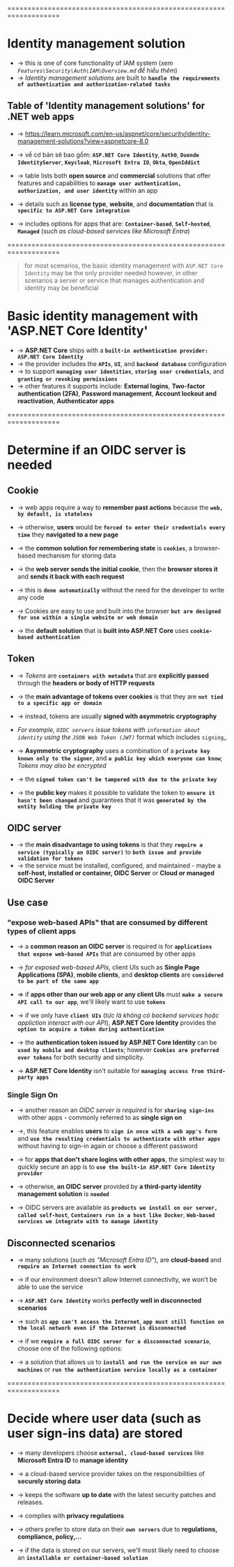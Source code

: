 ===================================================================
# Identity management solution
* -> this is one of core functionality of IAM system (_xem `Features\Security\Auth\IAM\Overview.md` để hiểu thêm_)
* -> _Identity management solutions_ are built to **`handle the requirements of authentication and authorization-related tasks`**

## Table of 'Identity management solutions' for .NET web apps
* -> https://learn.microsoft.com/en-us/aspnet/core/security/identity-management-solutions?view=aspnetcore-8.0
* -> về cơ bản sẽ bao gồm: **`ASP.NET Core Identity`**, **`Auth0`**, **`Duende IdentityServer`**, **`Keycloak`**, **`Microsoft Entra ID`**, **`Okta`**, **`OpenIddict`**

* -> table lists both **open source** and **commercial** solutions that offer features and capabilities to **`manage user authentication, authorization, and user identity`** within an app
* -> details such as **license type**, **website**, and **documentation** that is **`specific to ASP.NET Core integration`**
* ->  includes options for apps that are: **`Container-based`**, **`Self-hosted`**, **`Managed`** (_such as cloud-based services like Microsoft Entra_)

===================================================================
> for most scenarios, the basic identity management with `ASP.NET Core Identity` may be the only provider needed
> however, in other scenarios a server or service that manages authentication and identity may be beneficial

# Basic identity management with 'ASP.NET Core Identity'
* -> **ASP.NET Core** ships with a **`built-in authentication provider: ASP.NET Core Identity`**
* -> the provider includes the **`APIs`**, **`UI`**, and **`backend database`** configuration 
* -> to support **`managing user identities`**, **`storing user credentials`**, and **`granting or revoking permissions`**
* -> other features it supports include: **External logins**, **Two-factor authentication (2FA)**, **Password management**, **Account lockout and reactivation**, **Authenticator apps**

===================================================================
# Determine if an OIDC server is needed

## Cookie
* -> web apps require a way to **remember past actions** because the **`web, by default, is stateless`** 
* -> otherwise, **users** would be **`forced to enter their credentials every time`** they **navigated to a new page**
* -> the **common solution for remembering state** is **`cookies`**, a browser-based mechanism for storing data

* -> the **web server sends the initial cookie**, then the **browser stores it** and **sends it back with each request**
* -> this is **`done automatically`** without the need for the developer to write any code
* -> Cookies are easy to use and built into the browser **`but are designed for use within a single website or web domain`**
* -> the **default solution** that is **built into ASP.NET Core** uses **`cookie-based authentication`**

## Token
* -> _Tokens_ are **`containers with metadata`** that are **explicitly passed** through the **headers or body of HTTP requests**
* -> the **main advantage of tokens over cookies** is that they are **`not tied to a specific app or domain`**

* -> instead, tokens are usually **signed with asymmetric cryptography**
* _For example, `OIDC servers` issue tokens with `information about identity` using the `JSON Web Token (JWT)`_ format which includes `signing`_

* -> **Asymmetric cryptography** uses a combination of a **`private key known only to the signer`**, and **`a public key which everyone can know`**; _Tokens may also be encrypted_
* -> the **`signed token can't be tampered with due to the private key`**
* -> the **public key** makes it possible to validate the token to **`ensure it hasn't been changed`** and guarantees that it was **`generated by the entity holding the private key`**

## OIDC server
* -> the **main disadvantage to using tokens** is that they **`require a service (typically an OIDC server)`** to **`both issue and provide validation for tokens`**
* -> the service must be installed, configured, and maintained - maybe a **self-host, installed or container, OIDC Server** or **Cloud or managed OIDC Server**

## Use case

### "expose web-based APIs" that are consumed by different types of client apps
* -> a **common reason an OIDC server** is required is for **`applications that expose web-based APIs`** that are consumed by other apps 
* -> _for exposed web-based APIs_, client UIs such as **Single Page Applications (SPA)**, **mobile clients**, and **desktop clients** are **`considered to be part of the same app`**
* => if **apps other than our web app or any client UIs** must **`make a secure API call to our app`**, we'll likely want to use **`tokens`**

* -> if we only have **`client UIs`** (_tức là không có backend services hoặc appliction interact with our API_), **ASP.NET Core Identity** provides the **`option to acquire a token during authentication`**
* -> the **authentication token issued by ASP.NET Core Identity** can be **`used by mobile and desktop clients`**; however **`Cookies are preferred over tokens`** for both security and simplicity.
* -> **ASP.NET Core Identity** isn't suitable for **`managing access from third-party apps`**

### Single Sign On
* -> another reason an _OIDC server is required_ is for **`sharing sign-ins`** with other apps - commonly referred to as **single sign on**
* ->, this feature enables **users** to **`sign in once with a web app's form`** and **`use the resulting credentials to authenticate with other apps`** without having to sign-in again or choose a different password

* -> for **apps that don't share logins with other apps**, the simplest way to quickly secure an app is to **`use the built-in ASP.NET Core Identity provider`**
* -> otherwise, **an OIDC server** provided by **a third-party identity management solution** is **`needed`**
* -> OIDC servers are available as **`products we install on our server, called self-host`**, **`Containers run in a host like Docker`**, **`Web-based services we integrate with to manage identity`**

## Disconnected scenarios
* -> many solutions (_such as "Microsoft Entra ID"_), are **cloud-based** and **`require an Internet connection to work`**
* -> if our environment doesn't allow Internet connectivity, we won't be able to use the service

* -> **`ASP.NET Core Identity`** works **perfectly well in disconnected scenarios**
* -> such as **`app can't access the Internet`**, **`app must still function on the local network even if the Internet is disconnected`**

* -> if we **`require a full OIDC server for a disconnected scenario`**, choose one of the following options:
* -> a solution that allows us to **`install and run the service on our own machines`** or **`run the authentication service locally as a container`**

===================================================================
# Decide where user data (such as user sign-ins data) are stored
* -> many developers choose **`external, cloud-based services`** like **Microsoft Entra ID** to **manage identity**
* -> a cloud-based service provider takes on the responsibilities of **securely storing data**
* -> keeps the software **up to date** with the latest security patches and releases.
* -> complies with **privacy regulations**

* -> others prefer to store data on their **`own servers`** due to **regulations, compliance, policy,...**
* -> if the data is stored on our servers, we'll most likely need to choose an **`installable or container-based solution`**
